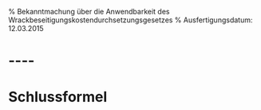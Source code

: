 % Bekanntmachung über die Anwendbarkeit des Wrackbeseitigungskostendurchsetzungsgesetzes
% Ausfertigungsdatum: 12.03.2015
 
# ----

# Schlussformel
